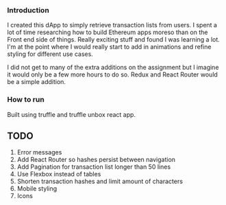 ### Introduction
I created this dApp to simply retrieve transaction lists from users. I
spent a lot of time researching how to build Ethereum apps moreso than
on the Front end side of things. Really exciting stuff and found I was
learning a lot. I'm at the point where I would really start to add in 
animations and refine styling for different use cases.

I did not get to many of the extra additions on the assignment but I
imagine it would only be a few more hours to do so. Redux and React
Router would be a simple addition.


### How to run

Built using truffle and truffle unbox react app.


## TODO

1. Error messages
2. Add React Router so hashes persist between navigation
3. Add Pagination for transaction list longer than 50 lines
4. Use Flexbox instead of tables
5. Shorten transaction hashes and limit amount of characters
6. Mobile styling
7. Icons
